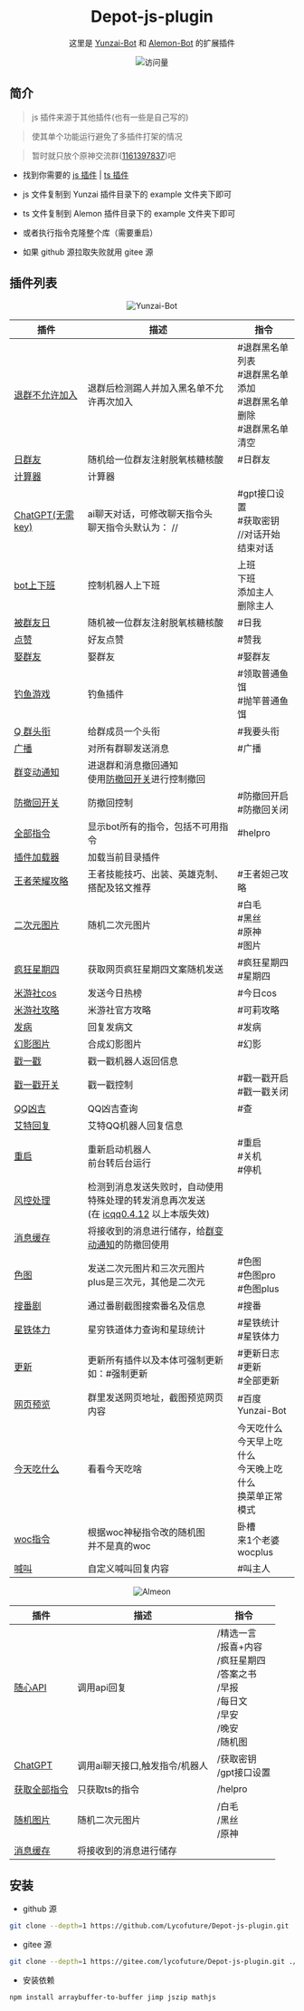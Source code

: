 <!--
 * @Author: Lycofuture
 * @Date: 2023-07-04 13:20:22
 * @LastEditors: Lycofuture 
 * @LastEditTime: 2023-07-30 18:13:36
-->
<h1 align="center">Depot-js-plugin</h1>

<div align="center">

这里是 <a href="https://github.com/Le-niao/Yunzai-Bot" target="_blank">Yunzai-Bot</a> 和 <a href="https://github.com/ningmengchongshui/alemon" target="_blank">Alemon-Bot</a> 的扩展插件

<img src="https://profile-counter.glitch.me/Lycofuture.Depot-js-plugin/count.svg" alt="访问量">

<div align="left">

## 简介

>  js 插件来源于其他插件(也有一些是自己写的)

>  使其单个功能运行避免了多插件打架的情况

  <!-- 吹水群:[600165344](http://qm.qq.com/cgi-bin/qm/qr?_wv=1027&k=Vd1SUaJrOn_Z-MD5rorbosJbWaFZh88b&authKey=ww%2BFngScqxF3Z3QMNpN3bNIdtDd%2FE16Bv3Xawhq13X05TPbxCAvSOJmGXydNIsdO&noverify=0&group_code=600165344) -->

>  暂时就只放个原神交流群([1161397837](http://qm.qq.com/cgi-bin/qm/qr?_wv=1027&k=IZrEpmfWIBP2PJpTeIBgVn6pqyRZ99y1&authKey=xZCFBQBvGj3K%2FJtQ%2Bcuegb8OW5TrScH2%2F%2BhU9eORRwndjajSId7emOo%2BzBxw6CPe&noverify=0&group_code=1161397837))吧

- 找到你需要的 [js 插件](##插件列表) | [ts 插件](#插件列表)

- js 文件复制到 Yunzai 插件目录下的 example 文件夹下即可

- ts 文件复制到 Alemon 插件目录下的 example 文件夹下即可

- 或者执行指令克隆整个库（需要重启）

- 如果 github 源拉取失败就用 gitee 源

## 插件列表

<div align="center">

![Yunzai-Bot](https://avatars.githubusercontent.com/u/12881780?v=4)

</div>

| 插件                                       | 描述                                                                                                                                            | 指令                                                                     |
| ------------------------------------------ | ----------------------------------------------------------------------------------------------------------------------------------------------- | ------------------------------------------------------------------------ |
| [退群不允许加入](./BackOutBan.js)          | 退群后检测踢人并加入黑名单不允许再次加入                                                                                                        | #退群黑名单列表<br>#退群黑名单添加<br>#退群黑名单删除<br>#退群黑名单清空 |
| [日群友](./ByDay.js)                       | 随机给一位群友注射脱氧核糖核酸                                                                                                                  | #日群友                                                                  |
| [计算器](./Calculator.js)                  | 计算器                                                                                                                                          |                                                                          |
| [ChatGPT(无需 key)](./ChatGPT.js)          | ai聊天对话，可修改聊天指令头<br>聊天指令头默认为： //                                                                                           | #gpt接口设置<br>#获取密钥<br>//对话开始<br>结束对话                      |
| [bot上下班](./Commute.js)                  | 控制机器人上下班                                                                                                                                | 上班<br>下班<br>添加主人<br>删除主人                                     |
| [被群友日](./DayMe.js)                     | 随机被一位群友注射脱氧核糖核酸                                                                                                                  | #日我                                                                    |
| [点赞](./DianZan.js)                       | 好友点赞                                                                                                                                        | #赞我                                                                    |
| [娶群友](./FetchWife.js)                   | 娶群友                                                                                                                                          | #娶群友                                                                  |
| [钓鱼游戏](./Fishing.js)                   | 钓鱼插件                                                                                                                                        | #领取普通鱼饵<br>#抛竿普通鱼饵                                           |
| [Q 群头衔](./GiveTitle.js)                 | 给群成员一个头衔                                                                                                                                | #我要头衔                                                                |
| [广播](./GroupAll_user.js)                 | 对所有群聊发送消息                                                                                                                              | #广播                                                                    |
| [群变动通知](./GroupNotification.js)       | 进退群和消息撤回通知<br>使用[防撤回开关](./GroupNotificationswitch.js)进行控制撤回                                                              |
| [防撤回开关](./GroupNotificationswitch.js) | 防撤回控制                                                                                                                                      | #防撤回开启<br>#防撤回关闭                                               |
| [全部指令](./HelpAll.js)                   | 显示bot所有的指令，包括不可用指令                                                                                                               | #helpro                                                                  |
| [插件加载器](./index.js)                   | 加载当前目录插件                                                                                                                                |
| [王者荣耀攻略](./KingRaiders.js)           | 王者技能技巧、出装、英雄克制、搭配及铭文推荐                                                                                                    | #王者妲己攻略                                                            |
| [二次元图片](./lolicon.js)                 | 随机二次元图片                                                                                                                                  | #白毛<br>#黑丝<br>#原神<br>#图片                                         |
| [疯狂星期四](./MadnessThursday.js)         | 获取网页疯狂星期四文案随机发送                                                                                                                  | #疯狂星期四<br>#星期四                                                   |
| [米游社cos](./Myscos.js)                   | 发送今日热榜                                                                                                                                    | #今日cos                                                                 |
| [米游社攻略](./MysRaiders.js)              | 米游社官方攻略                                                                                                                                  | #可莉攻略                                                                |
| [发病](./Onset.js)                         | 回复发病文                                                                                                                                      | #发病                                                                    |
| [幻影图片](./Phantom.js)                   | 合成幻影图片                                                                                                                                    | #幻影                                                                    |
| [戳一戳](./Poke.js)                        | 戳一戳机器人返回信息                                                                                                                            |                                                                          |
| [戳一戳开关](./Pokeswitch.js)              | 戳一戳控制                                                                                                                                      | #戳一戳开启<br>#戳一戳关闭                                               |
| [QQ凶吉](./QQWeights.js)                   | QQ凶吉查询                                                                                                                                      | #查                                                                      |
| [艾特回复](./Replyat.js)                   | 艾特QQ机器人回复信息                                                                                                                            |                                                                          |
| [重启](./Restart.js)                       | 重新启动机器人<br>前台转后台运行                                                                                                                | #重启<br>#关机<br>#停机                                                  |
| [风控处理](./RiskControlTreatment.js)      | 检测到消息发送失败时，自动使用特殊处理的转发消息再次发送<br>(在 [icqq0.4.12](https://github.com/icqqjs/icqq/releases/tag/v0.4.12) 以上本版失效) |                                                                          |
| [消息缓存](./Setmessage.js)                | 将接收到的消息进行储存，给[群变动通知](./GroupNotification.js)的防撤回使用                                                                      |                                                                          |
| [色图](./Setu.js)                          | 发送二次元图片和三次元图片<br>plus是三次元，其他是二次元                                                                                        | #色图<br>#色图pro<br>#色图plus                                           |
| [搜番剧](./SouFanDrama.js)                 | 通过番剧截图搜索番名及信息                                                                                                                      | #搜番                                                                    |
| [星铁体力](./Srplugin.js)                  | 星穷铁道体力查询和星琼统计                                                                                                                      | #星铁统计<br>#星铁体力                                                   |
| [更新](./Update.js)                        | 更新所有插件以及本体可强制更新如：#强制更新                                                                                                     | #更新日志<br>#更新<br>#全部更新                                          |
| [网页预览](./WebPreview.js)                | 群里发送网页地址，截图预览网页内容                                                                                                              | #百度Yunzai-Bot                                                          |
| [今天吃什么](./Whattoeat.js)               | 看看今天吃啥                                                                                                                                    | 今天吃什么<br>今天早上吃什么<br>今天晚上吃什么<br>换菜单正常模式         |
| [woc指令](./Wocrandom.js)                  | 根据woc神秘指令改的随机图<br>并不是真的woc                                                                                                      | 卧槽<br>来1个老婆<br>wocplus                                             |
| [喊叫](./Yell.js)                          | 自定义喊叫回复内容                                                                                                                              | #叫主人                                                                  |

<div align="center">

![Almeon](https://avatars.githubusercontent.com/u/110824794?v=4)

</div>

| 插件                              | 描述                           | 指令                                                                                                 |
| --------------------------------- | ------------------------------ | ---------------------------------------------------------------------------------------------------- |
| [随心API](./apps/AuroraApi.ts)    | 调用api回复                    | /精选一言<br>/报喜+内容<br>/疯狂星期四<br>/答案之书<br>/早报<br>/每日文<br>/早安<br>/晚安<br>/随机图 |
| [ChatGPT](./apps/ChatGPT.ts)      | 调用ai聊天接口,触发指令/机器人 | /获取密钥<br>/gpt接口设置                                                                            |
| [获取全部指令](./apps/HelpAll.ts) | 只获取ts的指令                 | /helpro                                                                                              |
| [随机图片](./apps/Lolicon.ts)     | 随机二次元图片                 | /白毛<br>/黑丝<br>/原神                                                                              |
| [消息缓存](./apps/Setmessage.ts)  | 将接收到的消息进行储存         |

## 安装

- github 源

```bash
git clone --depth=1 https://github.com/Lycofuture/Depot-js-plugin.git ./plugins/Depot-js-plugin
```

- gitee 源

```bash
git clone --depth=1 https://gitee.com/lycofuture/Depot-js-plugin.git ./plugins/Depot-js-plugin
```

- 安装依赖

```bash
npm install arraybuffer-to-buffer jimp jszip mathjs 
```

</div>
